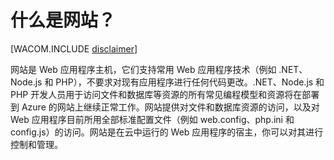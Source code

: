 ﻿<properties umbracoNaviHide="0" pageTitle="什么是网站" metaKeywords="Azure  Websites, Azure deployment, Azure configuration changes, Azure deployment update, Azure .NET deployment, Azure .NET deployment" description="了解如何在 Azure 中配置网站以使用 SQL 或 MySQL 数据库，并了解如何配置诊断和下载日志。" linkid="itpro-windows-howto-configure-websites" urlDisplayName="How to Configure  Websites" title="What are  Websites" authors="timamm" />




# 什么是网站？

[WACOM.INCLUDE [disclaimer](../includes/disclaimer.md)]

网站是 Web 应用程序主机，它们支持常用 Web 应用程序技术（例如 .NET、Node.js 和 PHP），不要求对现有应用程序进行任何代码更改。.NET、Node.js 和 PHP 开发人员用于访问文件和数据库等资源的所有常见编程模型和资源将在部署到 Azure 的网站上继续正常工作。网站提供对文件和数据库资源的访问，以及对 Web 应用程序目前所用全部标准配置文件（例如 web.config、php.ini 和 config.js）的访问。网站是在云中运行的 Web 应用程序的宿主，你可以对其进行控制和管理。 













